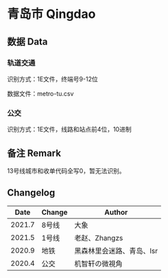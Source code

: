 # 青岛市 Qingdao

## 数据 Data

### 轨道交通

识别方式：1E文件，终端号9-12位

数据文件：metro-tu.csv

### 公交

识别方式：1E文件，线路和站点前4位，10进制

## 备注 Remark

13号线城市和收单代码全写0，暂无法识别。

## Changelog

Date | Change | Author
-----|--------|-------
2021.7 | 8号线 | 大象
2021.5 | 1号线 | 老赵、Zhangzs
2020.9 | 地铁 | 黑森林里会迷路、青岛、lsr
2020.4 | 公交 | 机智轩の微視角
